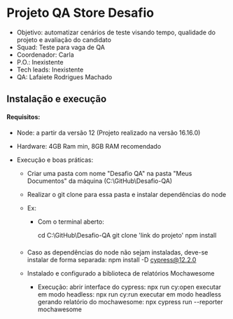 # Projeto QA Store Desafio

- Objetivo: automatizar cenários de teste visando tempo, qualidade do projeto e avaliação do candidato
- Squad: Teste para vaga de QA
- Coordenador: Carla
- P.O.: Inexistente
- Tech leads: Inexistente
- QA: Lafaiete Rodrigues Machado

## Instalação e execução

#### Requisitos:
  - Node: a partir da versão 12 (Projeto realizado na versão 16.16.0)
  - Hardware: 4GB Ram min, 8GB RAM recomendado

  - Execução e boas práticas:
    - Criar uma pasta com nome "Desafio QA" na pasta "Meus Documentos" da máquina (C:\GitHub\Desafio-QA)
    - Realizar o git clone para essa pasta e instalar dependências do node
    - Ex:
      - Com o terminal aberto:

        cd C:\GitHub\Desafio-QA
        git clone 'link do projeto'
        npm install
        ###

    - Caso as dependências do node não sejam instaladas, deve-se instalar de forma separada:
      npm install -D cypress@12.2.0

    - Instalado e configurado a biblioteca de relatórios Mochawesome 

      - Execução:
        abrir interface do cypress: npx run cy:open
        executar em modo headless: npx run cy:run
        executar em modo headless gerando relatório do mochawesome: npx cypress run --reporter mochawesome